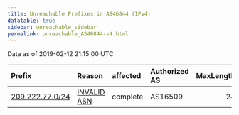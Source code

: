 ```yaml
---
title: Unreachable Prefixes in AS46844 (IPv4)
datatable: true
sidebar: unreachable_sidebar
permalink: unreachable_AS46844-v4.html
---
```


Data as of 2019-02-12 21:15:00 UTC


<div class="datatable-begin"></div>

| Prefix                                                   | Reason                                                                                                 | affected   | Authorized AS   |   MaxLength | Anchor                           |   unreachable /24s |
|:---------------------------------------------------------|:-------------------------------------------------------------------------------------------------------|:-----------|:----------------|------------:|:---------------------------------|-------------------:|
| [209.222.77.0/24](https://stat.ripe.net/209.222.77.0/24) | [INVALID ASN](https://rpki-validator.ripe.net/announcement-preview?asn=AS46844&prefix=209.222.77.0/24) | complete   | AS16509         |          24 | [ARIN](unreachable_ARIN-v4.html) |                  1 |

<div class="datatable-end"></div>